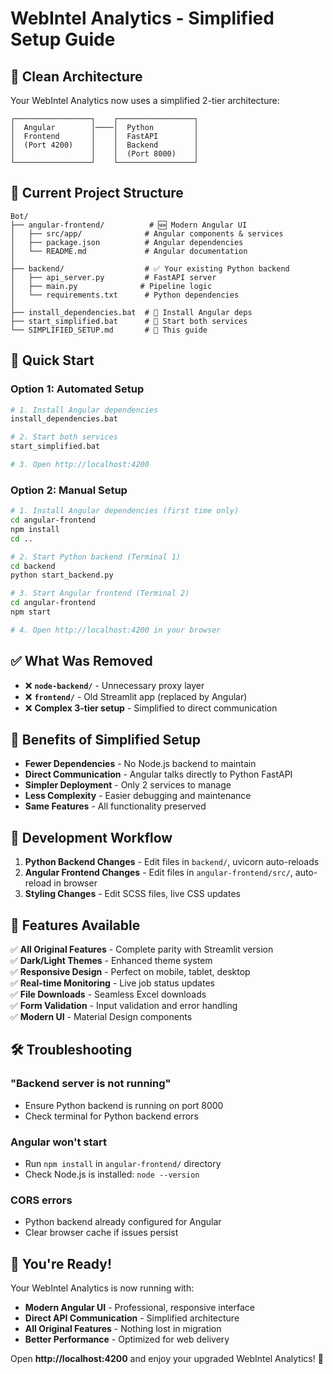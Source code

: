 # WebIntel Analytics - Simplified Setup Guide

## 🎯 Clean Architecture

Your WebIntel Analytics now uses a simplified 2-tier architecture:

```
┌─────────────────┐    ┌─────────────────┐
│  Angular        │────│  Python         │
│  Frontend       │    │  FastAPI        │
│  (Port 4200)    │    │  Backend        │
│                 │    │  (Port 8000)    │
└─────────────────┘    └─────────────────┘
```

## 📁 Current Project Structure

```
Bot/
├── angular-frontend/          # 🆕 Modern Angular UI
│   ├── src/app/              # Angular components & services
│   ├── package.json          # Angular dependencies
│   └── README.md             # Angular documentation
│
├── backend/                  # ✅ Your existing Python backend
│   ├── api_server.py         # FastAPI server
│   ├── main.py              # Pipeline logic
│   └── requirements.txt      # Python dependencies
│
├── install_dependencies.bat  # 🔧 Install Angular deps
├── start_simplified.bat      # 🚀 Start both services
└── SIMPLIFIED_SETUP.md       # 📖 This guide
```

## 🚀 Quick Start

### **Option 1: Automated Setup**
```bash
# 1. Install Angular dependencies
install_dependencies.bat

# 2. Start both services
start_simplified.bat

# 3. Open http://localhost:4200
```

### **Option 2: Manual Setup**
```bash
# 1. Install Angular dependencies (first time only)
cd angular-frontend
npm install
cd ..

# 2. Start Python backend (Terminal 1)
cd backend
python start_backend.py

# 3. Start Angular frontend (Terminal 2)
cd angular-frontend
npm start

# 4. Open http://localhost:4200 in your browser
```

## ✅ What Was Removed

- ❌ **`node-backend/`** - Unnecessary proxy layer
- ❌ **`frontend/`** - Old Streamlit app (replaced by Angular)
- ❌ **Complex 3-tier setup** - Simplified to direct communication

## 🎯 Benefits of Simplified Setup

- **Fewer Dependencies** - No Node.js backend to maintain
- **Direct Communication** - Angular talks directly to Python FastAPI
- **Simpler Deployment** - Only 2 services to manage
- **Less Complexity** - Easier debugging and maintenance
- **Same Features** - All functionality preserved

## 🔧 Development Workflow

1. **Python Backend Changes** - Edit files in `backend/`, uvicorn auto-reloads
2. **Angular Frontend Changes** - Edit files in `angular-frontend/src/`, auto-reload in browser
3. **Styling Changes** - Edit SCSS files, live CSS updates

## 📱 Features Available

✅ **All Original Features** - Complete parity with Streamlit version  
✅ **Dark/Light Themes** - Enhanced theme system  
✅ **Responsive Design** - Perfect on mobile, tablet, desktop  
✅ **Real-time Monitoring** - Live job status updates  
✅ **File Downloads** - Seamless Excel downloads  
✅ **Form Validation** - Input validation and error handling  
✅ **Modern UI** - Material Design components  

## 🛠️ Troubleshooting

### **"Backend server is not running"**
- Ensure Python backend is running on port 8000
- Check terminal for Python backend errors

### **Angular won't start**
- Run `npm install` in `angular-frontend/` directory
- Check Node.js is installed: `node --version`

### **CORS errors**
- Python backend already configured for Angular
- Clear browser cache if issues persist

## 🎉 You're Ready!

Your WebIntel Analytics is now running with:
- **Modern Angular UI** - Professional, responsive interface
- **Direct API Communication** - Simplified architecture
- **All Original Features** - Nothing lost in migration
- **Better Performance** - Optimized for web delivery

Open **http://localhost:4200** and enjoy your upgraded WebIntel Analytics! 🚀
